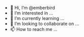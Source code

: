 - 👋 Hi, I’m @emberbird
- 👀 I’m interested in ...
- 🌱 I’m currently learning ...
- 💞️ I’m looking to collaborate on ...
- 📫 How to reach me ...

<!---
emberbird/emberbird is a ✨ special ✨ repository because its `README.md` (this file) appears on your GitHub profile.
You can click the Preview link to take a look at your changes.
--->
